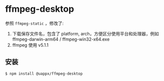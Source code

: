 # ffmpeg-desktop

参照 `ffmpeg-static` ，修改了:

1. 下载保存文件名，包含了 platform, arch，方便区分使用平台和处理器，例如 ffmpeg-darwin-arm64 / ffmpeg-win32-x64.exe
2. ffmpeg 使用 v5.1.1

## 安装

``` bash
$ npm install @uappx/ffmpeg-desktop
```
